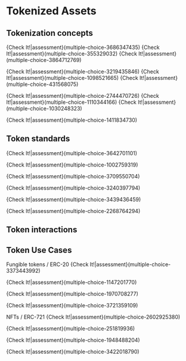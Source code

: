 # Tokenized Assets

## Tokenization concepts

{Check It!|assessment}(multiple-choice-3686347435)
{Check It!|assessment}(multiple-choice-355329032)
{Check It!|assessment}(multiple-choice-3864712769)

{Check It!|assessment}(multiple-choice-3219435846)
{Check It!|assessment}(multiple-choice-1098521665)
{Check It!|assessment}(multiple-choice-431568075)

{Check It!|assessment}(multiple-choice-2744470726)
{Check It!|assessment}(multiple-choice-1110344166)
{Check It!|assessment}(multiple-choice-1030248323)

{Check It!|assessment}(multiple-choice-1411834730)

## Token standards

{Check It!|assessment}(multiple-choice-3642701101)

{Check It!|assessment}(multiple-choice-1002759319)

{Check It!|assessment}(multiple-choice-3709550704)

{Check It!|assessment}(multiple-choice-3240397794)

{Check It!|assessment}(multiple-choice-3439436459)

{Check It!|assessment}(multiple-choice-2268764294)


## Token interactions


## Token Use Cases

Fungible tokens / ERC-20
{Check It!|assessment}(multiple-choice-3373443992)

{Check It!|assessment}(multiple-choice-1147201770)

{Check It!|assessment}(multiple-choice-1970708277)

{Check It!|assessment}(multiple-choice-3721359109)


NFTs / ERC-721
{Check It!|assessment}(multiple-choice-2602925380)

{Check It!|assessment}(multiple-choice-251819936)

{Check It!|assessment}(multiple-choice-1948488204)

{Check It!|assessment}(multiple-choice-3422018790)
